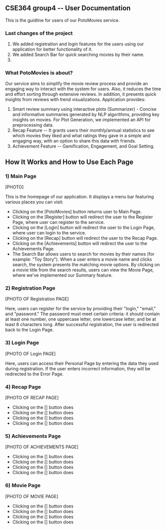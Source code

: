 ## CSE364 group4 -- User Documentation

This is the guidline for users of our PotoMovies service.

### Last changes of the project

1) We added registration and login features for the users using our application for better functionality of it.
2) We added Search Bar for quick searching movies by their name. 
3)

### What PotoMovies is about?
Our service aims to simplify the movie review process and provide an engaging way to interact with the system for users. Also, it reduces the time and effort sorting through extensive reviews. In addition, it presents quick insights from reviews with trend visualizations. Application provides:

1) Smart review summary using interactive plots (Summarizer) - Concise and informative summaries generated by NLP algorithms, providing key insights on movies. For Plot Generation, we implemented an API for preprocessing data.
2) Recap Feature -- It grants users their monthly/annual statistics to see which movies they liked and what ratings they gave in a simple and engaging way, with an option to share this data with friends.
3) Achievement Feature -- Gamification, Engagement, and Goal Setting.

## How It Works and How to Use Each Page

### 1) Main Page

[PHOTO]

This is the homepage of our application. It displays a menu bar featuring various places you can visit:

* Clicking on the [PotoMovies] button returns user to Main Page.
* Clicking on the [Register] button will redirect the user to the Register Page, where user can register to the service.
* Clicking on the [Login] button will redirect the user to the Login Page, where user can login to the service.
* Clicking on the [Recap] button will redirect the user to the Recap Page.
* Clicking on the [Achievements] button will redirect the user to the Achievements Page.
* The Search Bar allows users to search for movies by their names (for example: "Toy Story"). When a user enters a movie name and clicks search, the system presents the matching movie options. By clicking on a movie title from the search results, users can view the Movie Page, where we've implemented our Summary feature.

### 2) Registration Page

[PHOTO OF Registration PAGE]

Here, users can register for the service by providing their "login," "email," and "password." The password must meet certain criteria: it should contain at least one number, one uppercase letter, one lowercase letter, and be at least 8 characters long. After successful registration, the user is redirected back to the Login Page.

### 3) Login Page

[PHOTO OF Login PAGE]

Here, users can access their Personal Page by entering the data they used during registration. If the user enters incorrect information, they will be redirected to the Error Page.

### 4) Recap Page

[PHOTO OF RECAP PAGE]

* Clicking on the [] button does 
* Clicking on the [] button does 
* Clicking on the [] button does 
* Clicking on the [] button does 


### 5) Achievements Page

[PHOTO OF ACHIEVEMENTS PAGE]

* Clicking on the [] button does 
* Clicking on the [] button does 
* Clicking on the [] button does 
* Clicking on the [] button does 

### 6) Movie Page

[PHOTO OF MOVIE PAGE]

* Clicking on the [] button does 
* Clicking on the [] button does 
* Clicking on the [] button does 
* Clicking on the [] button does